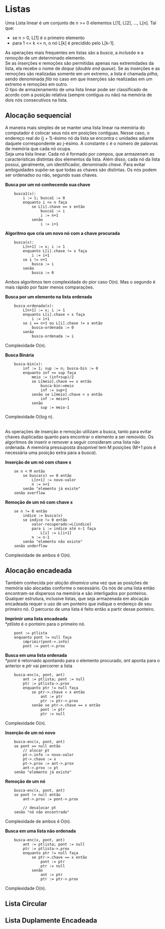 # Listas
Uma Lista linear é um conjunto de n >= 0 elementos L[1], L[2], ..., L[n]. Tal que:
- se n > 0, L[1] é o primeiro elemento
- para 1 <= k <= n, o nó L[k] é precidido pelo L[k-1].

As operações mais frequentes em listas são a *busca*, a *inclusão* e a *remoção* de um determinado elemento.
<br>
Se as inserções e remoções são permitidas apenas nas extremidades da lista, ela recebe o nome de *deque* (*double end queue*). Se as inserções e as remoções são realizadas somente em um extremo, a lista é chamada *pilha*, sendo denominada *fila* no caso em que inserções são realizadas em um extremo e remoções em outro.
<br>
O tipo de armazenamento de uma lista linear pode ser classificado de acordo com a posição relativa (sempre contígua ou não) na memória de dois nós consecutivos na lista.

## Alocação sequencial
A maneira mais simples de se manter uma lista linear na memória do computador é colocar seus nós em posições contíguas. Nesse caso, o endereço real do (j + 1)-ésimo nó da lista se encontra c unidades adiante daquele correspondente ao j-ésimo. A constante c é o número de palavras de memória que cada nó ocupa.
<br>
Seja uma lista linear. Cada nó é formado por *campos*, que armazenam as características distintas dos elementos da lista. Além disso, cada nó da lista possui, geralmente, um identificador, denominado *chave*. Para evitar ambiguidades supõe-se que todas as chaves são distintas. Os nós podem ser ordenadso ou não, segundo suas chaves.
<br>

**Busca por um nó conhecendo sua chave**
```
    busca1(x):
        i := 1; busca1 := 0
        enquanto i <= n faça
            se L[i].chave == x então
                busca1 := i
                i := n+1
            senão
                i := i+1
```

**Algoritmo que cria um novo nó com a chave procurada**
```
    busca(x):
        L[n+1] := x; i := 1
        enquanto L[i].chave != x faça
            i := i+1
        se i != n+1
            busca := i
        senão
            busca := 0
```
Ambos algoritmos tem complexidade do pior caso O(n). Mas o segundo é mais rápido por fazer menos comparações.
<br>

**Busca por um elemento na lista ordenada**
```
    busca-ordenada(x):
        L[n+1] := x; i := 1
        enquanto L[i].chave < x faça
            i := i+1
        se i == n+1 ou L[i].chave != x então
            busca-ordenada := 0
        senão
            busca-ordenada := i
```
Complexidade O(n).
<br>

**Busca Binária**
```
    busca-bin(x):
        inf := 1; sup := n; busca-bin := 0
        enquanto inf <= sup faça
            meio := (inf+sup)/2
            se L[meio].chave == x então
                busca-bin:=meio
                inf := sup+1
            senão se L[meio].chave < x então
                inf := meio+1
            senão
                sup := meio-1

```
Complexidade O(log n).
<br><br>

As operações de inserção e remoção utilizam a busca, tanto para evitar chaves duplicadas quanto para encontrar o elemento a ser removido. Os algoritmos de inserir e remover a seguir consideram uma lista não ordenada. A memória pressuposta disopnível tem M posições (M+1 pois é necessária uma posição extra para a *busca*).
<br>

**Inserção de um nó com chave x**
```
    se n < M então
        se busca(x) == 0 então 
            L[n+1] := novo-valor
            n := n+1
        senão "elemento já existe"
    senão overflow
```

**Remoção de um nó com chave x**
```
    se n != 0 então
        indice := busca(x)
        se indice != 0 então
            valor-recuperado:=L[indice]
            para i := indice até n-1 faça
                L[i] := L[i+1]
            n := n-1
        senão "elemento não existe"
    senão underflow
```
Complexidade de ambos é O(n).

## Alocação encadeada
Também conhecida por *aloção dinamica* uma vez que as posições de memória são alocadas conforme o necessário. Os nós de uma lista então encontram-se dispersos na memória e são interligados por ponteiros.
<br>
Qualquer estrutura, inclusive listas, que seja armazenada em alocação encadeada requer o uso de um ponteiro que indique o endereço de seu primeiro nó. O percurso de uma lista é feito então a partir desse ponteiro.
<br>

**Imprimir uma lista encadeada**
<br>
**ptlista* é o ponteiro para o primeiro nó.

```
    pont := ptlista
    enquanto pont != null faça
        imprimir(pont->.info)
        pont := pont->.prox
```

**Busca em uma lista ordenada**
<br>
**pont* é retornado apontando para o elemento procurado, *ant* aponta para o anterior e *ptr* vai percorrer a lista

```
    busca-enc(x, pont, ant)
        ant := ptlista; pont := null
        ptr := ptlista->.prox
        enquanto ptr != null faça
            se ptr->.chave < x então
                ant := ptr
                ptr := ptr->.prox
            senão se ptr->.chave == x então
                pont := ptr
                ptr := null
```
Complexidade O(n).
<br>

**Inserção de um nó novo**
```
    busca-enc(x, pont, ant)
    se pont == null então
        // alocar pt
        pt->.info := novo-valor
        pt->.chave := x
        pt->.prox := ant->.prox
        ant->.prox := pt
    senão "elemento já existe"
```

**Remoção de um nó**
```
    busca-enc(x, pont, ant)
    se pont != null então
        ant->.prox := pont->.prox
        
        // desalocar pt
    senão "nó não encontrado"
```
Complexidade de ambos é O(n).

**Busca em uma lista não ordenada**
```
    busca-enc(x, pont, ant)
        ant := ptlista; pont := null
        ptr := ptlista->.prox
        enquanto ptr != null faça
            se ptr->.chave == x então
                pont := ptr
                ptr := null
            senão
                ant := ptr
                ptr := ptr->.prox
```
Complexidade O(n).

## Lista Circular


## Lista Duplamente Encadeada

